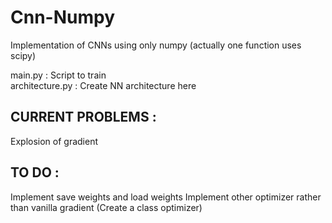 # Cnn-Numpy

Implementation of CNNs using only numpy (actually one function uses scipy)

main.py : Script to train \
architecture.py : Create NN architecture here


## CURRENT PROBLEMS :
Explosion of gradient 

## TO DO :

Implement save weights and load weights
Implement other optimizer rather than vanilla gradient (Create a class optimizer)
